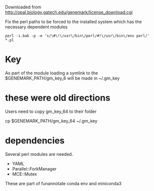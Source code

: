 
Downloaded from 
http://opal.biology.gatech.edu/genemark/license_download.cgi

Fix the perl paths to be forced to the installed system which has the necessary dependent modules
```
perl -i.bak -p -e 's/\#\!\/usr\/bin\/perl/#!\/usr\/bin\/env perl/'  *.pl
```

# Key

As part of the module loading a symlink to the $GENEMARK_PATH/gm_key_6 will be made in ~/.gm_key


# these were old directions 
Users need to copy gm_key_64 to their folder 

cp $GENEMARK_PATH/gm_key_64 ~/.gm_key

# dependencies
Several perl modules are needed. 
- YAML
- Parallel::ForkManager 
- MCE::Mutex

These are part of funannotate conda env and miniconda3
